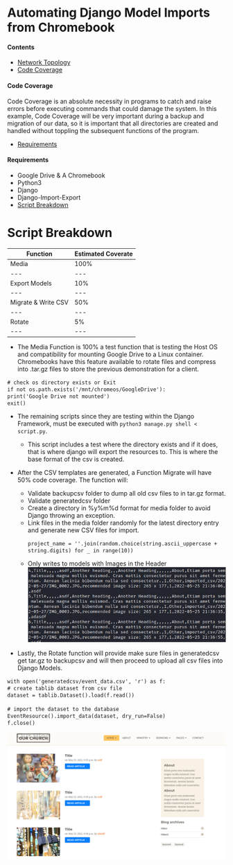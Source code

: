 # Automating Django Model Imports from Chromebook

#### Contents 
- [Network Topology](#Network-Topology)
- [Code Coverage](#Code-Coverage)
#### Code Coverage
Code Coverage is an absolute necessity in programs to catch and raise errors before executing commands that could damage the system. In this example, Code Coverage will be very important during a backup and migration of our data, so it is important that all directories are created and handled without toppling the subsequent functions of the program. 
- [Requirements](#Requirements)
#### Requirements
- Google Drive & A Chromebook 
- Python3
- Django
- Django-Import-Export
- [Script Breakdown](#Script-Breakdown)

# Script Breakdown
| Function|  Estimated Coverate   |
| --- | --- |
| Media|  100%    |
| --- | --- |
| Export Models|  10%    |
| --- | --- |
| Migrate & Write CSV|  50%    |
| --- | --- |
| Rotate|  5%    |
| --- | --- |

- The Media Function is 100% a test function that is testing the Host OS and compatibility for mounting Google Drive to a Linux container. Chromebooks have this feature available to rotate files and compress into .tar.gz files to store the previous demonstration for a client.

```
# check os directory exists or Exit
if not os.path.exists('/mnt/chromeos/GoogleDrive'):
print('Google Drive not mounted')
exit()
```

- The remaining scripts since they are testing within the Django Framework, must be executed with `python3 manage.py shell < script.py`. 
	-  This script includes a test where the directory exists and if it does, that is where django will export the resources to. This is where the base format of the csv is created. 

- After the CSV templates are generated, a Function Migrate will have 50% code coverage. The function will: 
	- Validate backupcsv folder to dump all old csv files to in tar.gz format. 
	- Validate generatedcsv folder
	- Create a directory in %y%m%d format for media folder to avoid Django throwing an exception. 
	- Link files in the media folder randomly for the latest directory entry and generate new CSV files for import. 
		```
		project_name = ''.join(random.choice(string.ascii_uppercase + string.digits) for _ in range(10))
        ```
	- Only writes to models with Images in the Header
	![csvmodification](images/csvmodification.png)

- Lastly, the Rotate function will provide make sure files in generatedcsv get tar.gz to backupcsv and will then proceed to upload all csv files into Django Models. 
```# add event_data.csv to dataset
with open('generatedcsv/event_data.csv', 'r') as f:
# create tablib dataset from csv file
dataset = tablib.Dataset().load(f.read())

# import the dataset to the database
EventResource().import_data(dataset, dry_run=False)
f.close()
```

![result](images/result.png)
